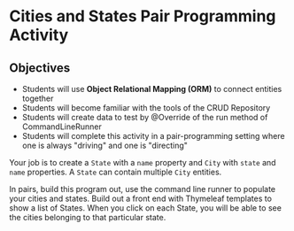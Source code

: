 # Cities and States Pair Programming Activity

## Objectives
- Students will use **Object Relational Mapping (ORM)** to connect entities together 
- Students will become familiar with the tools of the CRUD Repository
- Students will create data to test by @Override of the run method of CommandLineRunner
- Students will complete this activity in a pair-programming setting where one is always "driving" and one is "directing"

Your job is to create a `State` with a `name` property and `City` with `state` and `name` properties. A `State` can contain multiple `City` entities. 

In pairs, build this program out, use the command line runner to populate your cities and states. Build out a front end with Thymeleaf templates to show a list of States. When you click on each State, you will be able to see the cities belonging to that particular state.

